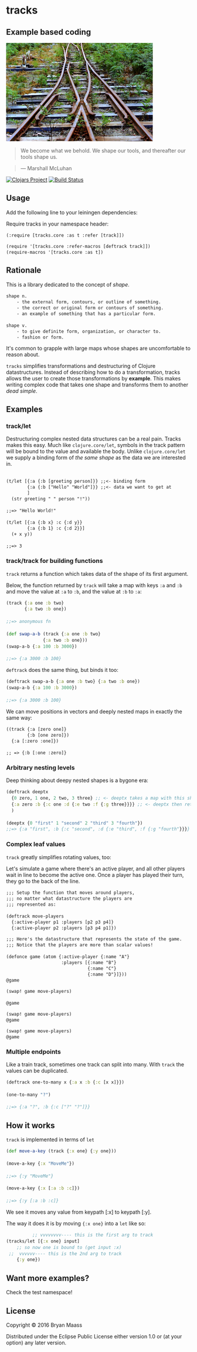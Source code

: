 # tracks

## Example based coding

![Converging Tracks](https://raw.githubusercontent.com/escherize/tracks/master/tracks.jpg)

> We become what we behold. We shape our tools, and thereafter our tools shape us.

> ― Marshall McLuhan

[![Clojars Project](https://img.shields.io/clojars/v/tracks.svg)](https://clojars.org/tracks) [![Build Status](https://travis-ci.org/escherize/tracks.svg?branch=master)](https://travis-ci.org/escherize/tracks)

## Usage

Add the following line to your leiningen dependencies:

Require tracks in your namespace header:

    (:require [tracks.core :as t :refer [track]])

```klipse
(require '[tracks.core :refer-macros [deftrack track]])
(require-macros '[tracks.core :as t])
```

## Rationale

This is a library dedicated to the concept of *shape*.

    shape n.
        - the external form, contours, or outline of something.
        - the correct or original form or contours of something.
        - an example of something that has a particular form.

    shape v.
        - to give definite form, organization, or character to.
        - fashion or form.

It's common to grapple with large maps whose shapes are uncomfortable to reason about.

`tracks` simplifies transformations and destructuring of Clojure datastructures. Instead of describing how to do a transformation, tracks allows the user to create those transformations by __example__.  This makes writing complex code that takes one shape and transforms them to another *dead simple*.

## Examples

### track/let

Destructuring complex nested data structures can be a real pain. Tracks makes this easy. Much like `clojure.core/let`, symbols in the track pattern will be bound to the value and available the body. Unlike `clojure.core/let` we supply a binding form of *the same shape* as the data we are interested in.

```klipse

(t/let [{:a {:b [greeting person]}} ;;<- binding form
        {:a {:b ["Hello" "World"]}} ;;<- data we want to get at
        ]
  (str greeting " " person "!"))

;;=> "Hello World!"

(t/let [{:a {:b x} :c {:d y}}
        {:a {:b 1} :c {:d 2}}]
  (+ x y))

;;=> 3

```
### track/track for building functions

`track` returns a function which takes data of the shape of its first argument.

Below, the function returned by `track` will take a map with keys `:a` and `:b` and move the value at `:a` to `:b`, and the value at `:b` to `:a`:

``` clojure
(track {:a one :b two}
       {:a two :b one})

;;=> anonymous fn

(def swap-a-b (track {:a one :b two}
              {:a two :b one}))
(swap-a-b {:a 100 :b 3000})

;;=> {:a 3000 :b 100}
```

`deftrack` does the same thing, but binds it too:

``` clojure
(deftrack swap-a-b {:a one :b two} {:a two :b one})
(swap-a-b {:a 100 :b 3000})

;;=> {:a 3000 :b 100}
```

We can move positions in vectors and deeply nested maps in exactly the same way:

```klipse
((track {:a [zero one]}
        {:b [one zero]})
  {:a [:zero :one]})

;; => {:b [:one :zero]}
```

### Arbitrary nesting levels

Deep thinking about deepy nested shapes is a bygone era:

``` clojure
(deftrack deeptx
  {0 zero, 1 one, 2 two, 3 three} ;; <- deeptx takes a map with this shape
  {:a zero :b {:c one :d {:e two :f {:g three}}}} ;; <- deeptx then returns one with this shape
  )

(deeptx {0 "first" 1 "second" 2 "third" 3 "fourth"})
;;=> {:a "first", :b {:c "second", :d {:e "third", :f {:g "fourth"}}}}
```
### Complex leaf values

`track` greatly simplifies rotating values, too:

Let's simulate a game where there's an active player, and all other players wait in line to become the active one. Once a player has played their turn, they go to the back of the line.

```klipse
;;; Setup the function that moves around players,
;;; no matter what datastructure the players are
;;; represented as:

(deftrack move-players
  {:active-player p1 :players [p2 p3 p4]}
  {:active-player p2 :players [p3 p4 p1]})
```
```klipse
;;; Here's the datastructure that represents the state of the game.
;;; Notice that the players are more than scalar values!

(defonce game (atom {:active-player {:name "A"}
                     :players [{:name "B"}
                               {:name "C"}
                               {:name "D"}]}))
@game
```
```klipse
(swap! game move-players)

@game
```
```klipse
(swap! game move-players)
@game
```
```klipse
(swap! game move-players)
@game
```

### Multiple endpoints

Like a train track, sometimes one track can split into many. With `track` the values can be duplicated.

``` clojure
(deftrack one-to-many x {:a x :b {:c [x x]}})

(one-to-many "?")

;;=> {:a "?", :b {:c ["?" "?"]}}
```
## How it works

`track` is implemented in terms of `let`

``` clojure
(def move-a-key (track {:x one} {:y one}))

(move-a-key {:x "MoveMe"})

;;=> {:y "MoveMe"}

(move-a-key {:x [:a :b :c]})

;;=> {:y [:a :b :c]}
```

We see it moves any value from keypath [:x] to keypath [:y].

The way it does it is by moving `{:x one}` into a `let` like so:

``` clojure
          ;; vvvvvvvv---- this is the first arg to track
(tracks/let [{:x one} input]
    ;; so now one is bound to (get input :x)
 ;;  vvvvvv---- this is the 2nd arg to track
    {:y one})
```

## Want more examples?

Check the test namespace!

## License

Copyright © 2016 Bryan Maass

Distributed under the Eclipse Public License either version 1.0 or (at your option) any later version.
